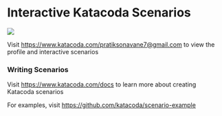 # Interactive Katacoda Scenarios

[![](http://shields.katacoda.com/katacoda/pratiksonavane7@gmail.com/count.svg)](https://www.katacoda.com/pratiksonavane7@gmail.com "Get your profile on Katacoda.com")

Visit https://www.katacoda.com/pratiksonavane7@gmail.com to view the profile and interactive scenarios

### Writing Scenarios
Visit https://www.katacoda.com/docs to learn more about creating Katacoda scenarios

For examples, visit https://github.com/katacoda/scenario-example
